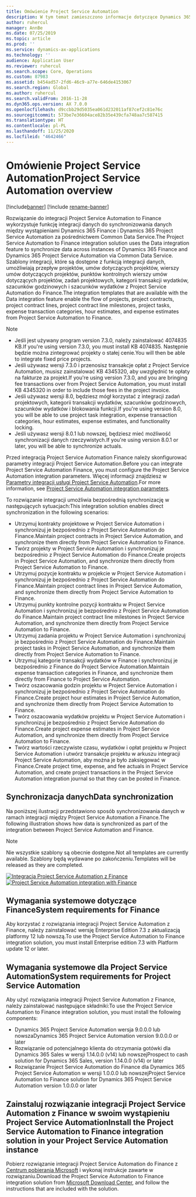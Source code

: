 ```yaml
---
title: Omówienie Project Service Automation
description: W tym temat zamieszczono informacje dotyczące Dynamics 365 Project Service Automation do integracji z rozwiązaniem Dynamics 365 Finance.
author: ruhercul
manager: AnnBe
ms.date: 07/25/2019
ms.topic: article
ms.prod: ''
ms.service: dynamics-ax-applications
ms.technology: ''
audience: Application User
ms.reviewer: ruhercul
ms.search.scope: Core, Operations
ms.custom: 87983
ms.assetid: b454ad57-2fd6-46c9-a77e-646de4153067
ms.search.region: Global
ms.author: ruhercul
ms.search.validFrom: 2016-11-28
ms.dyn365.ops.version: AX 7.0.0
ms.openlocfilehash: d9ccbb29d5035ea061d232011af87cef2c81e76c
ms.sourcegitcommit: 573be7e36604ace82b35e439cfa748aa7c587415
ms.translationtype: HT
ms.contentlocale: pl-PL
ms.lasthandoff: 11/25/2020
ms.locfileid: "4642466"
---
```

# <a name="project-service-automation-overview"></a><span data-ttu-id="394de-103">Omówienie Project Service Automation</span><span class="sxs-lookup"><span data-stu-id="394de-103">Project Service Automation overview</span></span>

[!include[banner](../includes/banner.md)]
[!include [rename-banner](~/includes/cc-data-platform-banner.md)]

<span data-ttu-id="394de-104">Rozwiązanie do integracji Project Service Automation to Finance wykorzystuje funkcję integracji danych do synchronizowania danych między wystąpieniami Dynamics 365 Finance i Dynamics 365 Project Service Automation za pośrednictwem Common Data Service.</span><span class="sxs-lookup"><span data-stu-id="394de-104">The Project Service Automation to Finance integration solution uses the Data integration feature to synchronize data across instances of Dynamics 365 Finance and Dynamics 365 Project Service Automation via Common Data Service.</span></span> <span data-ttu-id="394de-105">Szablony integracji, które są dostępne z funkcją integracji danych, umożliwiają przepływ projektów, umów dotyczących projektów, wierszy umów dotyczących projektów, punktów kontrolnych wierszy umów dotyczących projektów, zadań projektowych, kategorii transakcji wydatków, szacunków godzinowych i szacunków wydatków z Project Service Automation do Finance.</span><span class="sxs-lookup"><span data-stu-id="394de-105">The integration templates that are available with the Data integration feature enable the flow of projects, project contracts, project contract lines, project contract line milestones, project tasks, expense transaction categories, hour estimates, and expense estimates from Project Service Automation to Finance.</span></span>

> [!NOTE]
> - <span data-ttu-id="394de-106">Jeśli jest używany program version 7.3.0, należy zainstalować 4074835 KB.</span><span class="sxs-lookup"><span data-stu-id="394de-106">If you're using version 7.3.0, you must install KB 4074835.</span></span> <span data-ttu-id="394de-107">Następnie będzie można zintegrować projekty o stałej cenie.</span><span class="sxs-lookup"><span data-stu-id="394de-107">You will then be able to integrate fixed price projects.</span></span>
> - <span data-ttu-id="394de-108">Jeśli używasz wersji 7.3.0 i przenosisz transakcje opłat z Project Service Automation, musisz zainstalować KB 4345320, aby uwzględnić te opłaty na fakturze za projekt.</span><span class="sxs-lookup"><span data-stu-id="394de-108">If you're using version 7.3.0, and you are bringing fee transactions over from Project Service Automation, you must install KB 4345320 in order to include those fees in the project invoice.</span></span>
> - <span data-ttu-id="394de-109">Jeśli używasz wersji 8.0, będziesz mógł korzystać z integracji zadań projektowych, kategorii transakcji wydatków, szacunków godzinowych, szacunków wydatków i blokowania funkcji.</span><span class="sxs-lookup"><span data-stu-id="394de-109">If you're using version 8.0, you will be able to use project task integration, expense transaction categories, hour estimates, expense estimates, and functionality locking.</span></span>
> - <span data-ttu-id="394de-110">Jeśli używasz wersji 8.0.1 lub nowszej, będziesz mieć możliwość synchronizacji danych rzeczywistych.</span><span class="sxs-lookup"><span data-stu-id="394de-110">If you're using version 8.0.1 or later, you will be able to synchronize actuals.</span></span>

<span data-ttu-id="394de-111">Przed integracją Project Service Automation Finance należy skonfigurować parametry integracji Project Service Automation.</span><span class="sxs-lookup"><span data-stu-id="394de-111">Before you can integrate Project Service Automation Finance, you must configure the Project Service Automation integration parameters.</span></span> <span data-ttu-id="394de-112">Więcej informacji znajdziesz w [Parametry integracji usługi Project Service Automation](PSA-parameters.md).</span><span class="sxs-lookup"><span data-stu-id="394de-112">For more information, see [Project Service Automation integration parameters](PSA-parameters.md).</span></span>

<span data-ttu-id="394de-113">To rozwiązanie integracji umożliwia bezpośrednią synchronizację w następujących sytuacjach:</span><span class="sxs-lookup"><span data-stu-id="394de-113">This integration solution enables direct synchronization in the following scenarios:</span></span>

- <span data-ttu-id="394de-114">Utrzymuj kontrakty projektowe w Project Service Automation i synchronizuj je bezpośrednio z Project Service Automation do Finance.</span><span class="sxs-lookup"><span data-stu-id="394de-114">Maintain project contracts in Project Service Automation, and synchronize them directly from Project Service Automation to Finance.</span></span>
- <span data-ttu-id="394de-115">Twórz projekty w Project Service Automation i synchronizuj je bezpośrednio z Project Service Automation do Finance.</span><span class="sxs-lookup"><span data-stu-id="394de-115">Create projects in Project Service Automation, and synchronize them directly from Project Service Automation to Finance.</span></span>
- <span data-ttu-id="394de-116">Utrzymuj pozycje kontraktu w projekcie w Project Service Automation i synchronizuj je bezpośrednio z Project Service Automation do Finance.</span><span class="sxs-lookup"><span data-stu-id="394de-116">Maintain project contract lines in Project Service Automation, and synchronize them directly from Project Service Automation to Finance.</span></span>
- <span data-ttu-id="394de-117">Utrzymuj punkty kontrolne pozycji kontraktu w Project Service Automation i synchronizuj je bezpośrednio z Project Service Automation do Finance.</span><span class="sxs-lookup"><span data-stu-id="394de-117">Maintain project contract line milestones in Project Service Automation, and synchronize them directly from Project Service Automation to Finance.</span></span>
- <span data-ttu-id="394de-118">Utrzymuj zadania projektu w Project Service Automation i synchronizuj je bezpośrednio z Project Service Automation do Finance.</span><span class="sxs-lookup"><span data-stu-id="394de-118">Maintain project tasks in Project Service Automation, and synchronize them directly from Project Service Automation to Finance.</span></span>
- <span data-ttu-id="394de-119">Utrzymuj kategorie transakcji wydatków w Finance i synchronizuj je bezpośrednio z Finance do Project Service Automation.</span><span class="sxs-lookup"><span data-stu-id="394de-119">Maintain expense transaction categories in Finance, and synchronize them directly from Finance to Project Service Automation.</span></span>
- <span data-ttu-id="394de-120">Twórz oszacowania godzin projektu w Project Service Automation i synchronizuj je bezpośrednio z Project Service Automation do Finance.</span><span class="sxs-lookup"><span data-stu-id="394de-120">Create project hour estimates in Project Service Automation, and synchronize them directly from Project Service Automation to Finance.</span></span>
- <span data-ttu-id="394de-121">Twórz oszacowania wydatków projektu w Project Service Automation i synchronizuj je bezpośrednio z Project Service Automation do Finance.</span><span class="sxs-lookup"><span data-stu-id="394de-121">Create project expense estimates in Project Service Automation, and synchronize them directly from Project Service Automation to Finance.</span></span>
- <span data-ttu-id="394de-122">Twórz wartości rzeczywiste czasu, wydatków i opłat projektu w Project Service Automation i utwórz transakcje projektu w arkuszu integracji Project Service Automation, aby można je było zaksięgować w Finance.</span><span class="sxs-lookup"><span data-stu-id="394de-122">Create project time, expense, and fee actuals in Project Service Automation, and create project transactions in the Project Service Automation integration journal so that they can be posted in Finance.</span></span>

## <a name="data-synchronization"></a><span data-ttu-id="394de-123">Synchronizacja danych</span><span class="sxs-lookup"><span data-stu-id="394de-123">Data synchronization</span></span>

<span data-ttu-id="394de-124">Na poniższej ilustracji przedstawiono sposób synchronizowania danych w ramach integracji między Project Service Automation a Finance.</span><span class="sxs-lookup"><span data-stu-id="394de-124">The following illustration shows how data is synchronized as part of the integration between Project Service Automation and Finance.</span></span>

> [!NOTE]
> <span data-ttu-id="394de-125">Nie wszystkie szablony są obecnie dostępne.</span><span class="sxs-lookup"><span data-stu-id="394de-125">Not all templates are currently available.</span></span> <span data-ttu-id="394de-126">Szablony będą wydawane po zakończeniu.</span><span class="sxs-lookup"><span data-stu-id="394de-126">Templates will be released as they are completed.</span></span>

<span data-ttu-id="394de-127">[![Integracja Project Service Automation z Finance](./media/PSA-integration.png)](./media/PSA-integration.png)</span><span class="sxs-lookup"><span data-stu-id="394de-127">[![Project Service Automation integration with Finance](./media/PSA-integration.png)](./media/PSA-integration.png)</span></span>

## <a name="system-requirements-for-finance"></a><span data-ttu-id="394de-128">Wymagania systemowe dotyczące Finance</span><span class="sxs-lookup"><span data-stu-id="394de-128">System requirements for Finance</span></span>

<span data-ttu-id="394de-129">Aby korzystać z rozwiązania integracji Project Service Automation z Finance, należy zainstalować wersję Enterprise Edition 7.3 z aktualizacją platformy 12 lub nowszą.</span><span class="sxs-lookup"><span data-stu-id="394de-129">To use the Project Service Automation to Finance integration solution, you must install Enterprise edition 7.3 with Platform update 12 or later.</span></span>

## <a name="system-requirements-for-project-service-automation"></a><span data-ttu-id="394de-130">Wymagania systemowe dla Project Service Automation</span><span class="sxs-lookup"><span data-stu-id="394de-130">System requirements for Project Service Automation</span></span>

<span data-ttu-id="394de-131">Aby użyć rozwiązania integracji Project Service Automation z Finance, należy zainstalować następujące składniki:</span><span class="sxs-lookup"><span data-stu-id="394de-131">To use the Project Service Automation to Finance integration solution, you must install the following components:</span></span>

- <span data-ttu-id="394de-132">Dynamics 365 Project Service Automation wersja 9.0.0.0 lub nowsza</span><span class="sxs-lookup"><span data-stu-id="394de-132">Dynamics 365 Project Service Automation version 9.0.0.0 or later</span></span>
- <span data-ttu-id="394de-133">Rozwiązanie od potencjalnego klienta do otrzymania gotówki dla Dynamics 365 Sales w wersji 1.14.0.0 (v14) lub nowszej</span><span class="sxs-lookup"><span data-stu-id="394de-133">Prospect to cash solution for Dynamics 365 Sales, version 1.14.0.0 (v14) or later</span></span>
- <span data-ttu-id="394de-134">Rozwiązanie Project Service Automation do Finance dla Dynamics 365 Project Service Automation w wersji 1.0.0.0 lub nowszej</span><span class="sxs-lookup"><span data-stu-id="394de-134">Project Service Automation to Finance solution for Dynamics 365 Project Service Automation version 1.0.0.0 or later</span></span>

## <a name="install-the-project-service-automation-to-finance-integration-solution-in-your-project-service-automation-instance"></a><span data-ttu-id="394de-135">Zainstaluj rozwiązanie integracji Project Service Automation z Finance w swoim wystąpieniu Project Service Automation</span><span class="sxs-lookup"><span data-stu-id="394de-135">Install the Project Service Automation to Finance integration solution in your Project Service Automation instance</span></span>

<span data-ttu-id="394de-136">Pobierz rozwiązanie integracji Project Service Automation do Finance z [Centrum pobierania Microsoft](https://www.microsoft.com/download/details.aspx?id=57016) i wykonaj instrukcje zawarte w rozwiązaniu.</span><span class="sxs-lookup"><span data-stu-id="394de-136">Download the Project Service Automation to Finance integration solution from [Microsoft Download Center](https://www.microsoft.com/download/details.aspx?id=57016), and follow the instructions that are included with the solution.</span></span>
